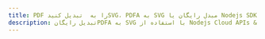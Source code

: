 ---title: PDF را به  تبدیل کنیدSVG، PDFA به SVG مبدل رایگان یا Nodejs SDKdescription: تبدیل رایگانPDFA به SVG با استفاده از Nodejs Cloud APIs & SDK همچنین اسناد PDF را در Cloud ایجاد، ویرایش و رندر کنید.---